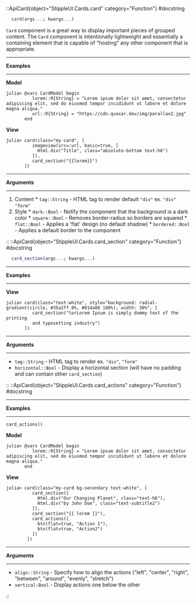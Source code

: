 

::ApiCard{object="StippleUI.Cards.card" category="Function"}
#docstring


```julia
  card(args...; kwargs...)
```

`Card` component is a great way to display important pieces of grouped content. The `Card` component is intentionally lightweight and essentially a containing element that is capable of “hosting” any other component that is appropriate.

---

**Examples**

---

**Model**

```julia-repl
julia> @vars CardModel begin
          lorem::R{String} = "Lorem ipsum dolor sit amet, consectetur adipiscing elit, sed do eiusmod tempor incididunt ut labore et dolore magna aliqua."
          url::R{String} = "https://cdn.quasar.dev/img/parallax2.jpg"
       end
```

**View**

```julia-repl
julia> card(class="my-card", [
          imageview(src=:url, basic=true, [
            Html.div("Title", class="absolute-bottom text-h6")
          ]),
          card_section("{{lorem}}")
       ])
```

---

**Arguments**

---

1. Content     * `tag::String` - HTML tag to render default `"div"` ex. `"div"` `"form"`
2. Style     * `dark::Bool` - Notify the component that the background is a dark color     * `square::Bool` - Removes border-radius so borders are squared     * `flat::Bool` - Applies a 'flat' design (no default shadow)     * `bordered::Bool` - Applies a default border to the component

::
::ApiCard{object="StippleUI.Cards.card_section" category="Function"}
#docstring


```julia
  card_section(args...; kwargs...)
```

---

**Examples**

---

**View**

```julia-repl
julia> card(class="text-white", style="background: radial-gradient(circle, #35a2ff 0%, #014a88 100%); width: 30%", [
          card_section("lorLorem Ipsum is simply dummy text of the printing
          and typesetting industry")
       ])
```

---

**Arguments**

---

  * `tag::String` - HTML tag to render ex. `"div"`, `"form"`
  * `horizontal::Bool` - Display a horizontal section (will have no padding and can contain other `card_section`)

::
::ApiCard{object="StippleUI.Cards.card_actions" category="Function"}
#docstring


---

**Examples**

---

```
card_actions()
```

**Model**

```julia-repl
julia> @vars CardModel begin
          lorem::R{String} = "Lorem ipsum dolor sit amet, consectetur adipiscing elit, sed do eiusmod tempor incididunt ut labore et dolore magna aliqua."
       end
```

**View**

```julia-repl
julia> card(class="my-card bg-secondary text-white", [
          card_section([
            Html.div("Our Changing Planet", class="text-h6"),
            Html.div("by John Doe", class="text-subtitle2")
          ]),
          card_section("{{ lorem }}"),
          card_actions([
            btn(flat=true, "Action 1"),
            btn(flat=true, "Action2")
          ])
        ])
```

---

**Arguments**

---

  * `align::String` - Specify how to align the actions ("left", "center", "right", "between", "around", "evenly", "stretch")
  * `vertical:Bool` - Display actions one below the other

::
